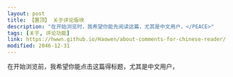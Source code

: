 ```yaml
---
layout: post
title: 【置顶】 关于评论版块
description: "在开始浏览时，我希望你能先阅读这篇，尤其是中文用户，</PEACE>"
tags: [关于, 评论功能]
link: https://hwwn.github.io/Haowen/about-comments-for-chinese-reader/
modified: 2046-12-31
---
```


在开始浏览前，我希望你能点击这篇得标题，尤其是中文用户，</PEACE>   





